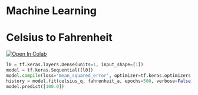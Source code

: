 # Machine Learning

# Celsius to Fahrenheit

[![Open In Colab](https://colab.research.google.com/assets/colab-badge.svg)](https://colab.research.google.com/github/chunchiehliang/MachineLearning/blob/master/Celsius_to_Fahrenheit.ipynb)


```python
l0 = tf.keras.layers.Dense(units=1, input_shape=[1]) 
model = tf.keras.Sequential([l0])
model.compile(loss='mean_squared_error', optimizer=tf.keras.optimizers.Adam(0.1))
history = model.fit(celsius_q, fahrenheit_a, epochs=500, verbose=False)
model.predict([100.0])
```

